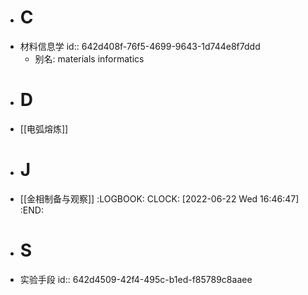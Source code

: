 - # C
- 材料信息学
  id:: 642d408f-76f5-4699-9643-1d744e8f7ddd
	- 别名: materials informatics
- # D
- [[电弧熔炼]]
- # J
- [[金相制备与观察]]
  :LOGBOOK:
  CLOCK: [2022-06-22 Wed 16:46:47]
  :END:
- # S
- 实验手段
  id:: 642d4509-42f4-495c-b1ed-f85789c8aaee